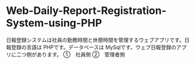 # Web-Daily-Report-Registration-System-using-PHP
日報登録システムは社員の勤務時間と休憩時間を管理するウェブアプリです。日報登録の言語は PHPです。データベースは MySqlです。ウェブ日報登録のアプリに二つ側があります。
	①　社員側
    ②　管理者側
